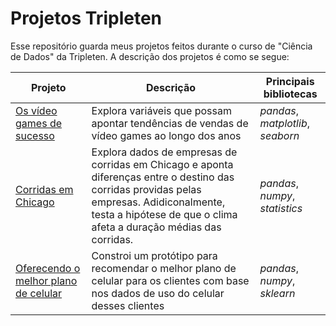 # Projetos Tripleten

Esse repositório guarda meus projetos feitos durante o curso de "Ciência de Dados" da Tripleten. A descrição dos projetos é como se segue:

Projeto | Descrição | Principais bibliotecas
------- | --------- | ----------------------
[Os vídeo games de sucesso](https://github.com/eknery/projetos_tripleten/tree/main/01_video_games_sucesso) | Explora variáveis que possam apontar tendências de vendas de vídeo games ao longo dos anos | *pandas*, *matplotlib*, *seaborn*
[Corridas em Chicago](https://github.com/eknery/projetos_tripleten/blob/main/02_corridas_Chicago/corridas_Chicago.ipynb)| Explora dados de empresas de corridas em Chicago e aponta diferenças entre o destino das corridas providas pelas empresas. Adidiconalmente, testa a hipótese de que o clima afeta a duração médias das corridas. | *pandas*, *numpy*, *statistics*
[Oferecendo o melhor plano de celular](https://github.com/eknery/projetos_tripleten/blob/main/03_oferencendo_melhor_plano/oferencendo_melhor_plano.ipynb)| Constroi um protótipo para recomendar o melhor plano de celular para os clientes com base nos dados de uso do celular desses clientes|  *pandas*, *numpy*, *sklearn*
